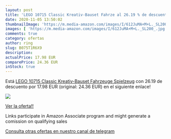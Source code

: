 ```yaml
---
layout: post
title: 'LEGO 10715 Classic Kreativ-Bauset Fahrze al 26.19 % de descuento'
date: 2020-11-05 13:50:02
thumbnailImage: 'https://m.media-amazon.com/images/I/612JuMA+M+L._SL200_.jpg'
images: [ 'https://m.media-amazon.com/images/I/612JuMA+M+L._SL200_.jpg' ]
comments: true
category: ofertas
author: ring
slug: B075T1R6X9
description:
actualPrice: 17.98 EUR
comparePrice: 24.36 EUR
inStock: true
---
```


Está [LEGO 10715 Classic Kreativ-Bauset Fahrzeuge  Spielzeug](https://www.amazon.de/dp/B075T1R6X9/?tag=tolees0ca-21) con 26.19 de descuento por 17.98 EUR (original: 24.36 EUR) en el siguiente enlace!

[![](https://m.media-amazon.com/images/I/612JuMA+M+L._SL200_.jpg)](https://www.amazon.de/dp/B075T1R6X9/?tag=tolees0ca-21)

[Ver la oferta!!](https://www.amazon.de/dp/B075T1R6X9/?tag=tolees0ca-21)

Links participate in Amazon Associate program and might generate a comission on qualifying sales

[Consulta otras ofertas en nuestro canal de telegram](https://t.me/s/ofertas25)
